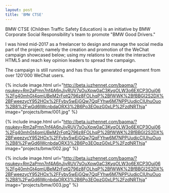 ```yaml
---
layout: post
title: 'BMW CTSE'
---
```


BMW CTSE (Children Traffic Safety Education) is an initiative by BMW Corporate Social Responsibility's team to promote "BMW Good Drivers."

I was hired mid-2017 as a freelancer to design and manage the social media part of the project; namely the creation and promotion of the WeChat campaign showcased below; using my relations to create the interactive HTML5 and reach key opinion leaders to spread the campaign.

The campaign is still running and has thus far generated engagement from over 120'000 WeChat users.

{% include image.html url="http://beta.juzhennet.com/baoma/?nsukey=Rm2aPmn7nf4A6nJjvRUV7sOuXpw0aC3KyqOLW3o6EXCP3Ouj06%2Fg40mhGt4qmUBeM2rFqtQ796z8FOLhqP%2BfWWK%2BfBBGI2S2DX%2BFweezycY952HOx%2FFvbv5wEjGQw7QqFYhw6M7NPPUudjcCIUhuOuo%2B8%2FwGd6lWcnbdaORX3%2B6Po3EOpzG0xLP%2FzdNRThja" image="projects/bmw/001.jpg" %}

{% include image.html url="http://beta.juzhennet.com/baoma/?nsukey=Rm2aPmn7nf4A6nJjvRUV7sOuXpw0aC3KyqOLW3o6EXCP3Ouj06%2Fg40mhGt4qmUBeM2rFqtQ796z8FOLhqP%2BfWWK%2BfBBGI2S2DX%2BFweezycY952HOx%2FFvbv5wEjGQw7QqFYhw6M7NPPUudjcCIUhuOuo%2B8%2FwGd6lWcnbdaORX3%2B6Po3EOpzG0xLP%2FzdNRThja" image="projects/bmw/002.jpg" %}

{% include image.html url="http://beta.juzhennet.com/baoma/?nsukey=Rm2aPmn7nf4A6nJjvRUV7sOuXpw0aC3KyqOLW3o6EXCP3Ouj06%2Fg40mhGt4qmUBeM2rFqtQ796z8FOLhqP%2BfWWK%2BfBBGI2S2DX%2BFweezycY952HOx%2FFvbv5wEjGQw7QqFYhw6M7NPPUudjcCIUhuOuo%2B8%2FwGd6lWcnbdaORX3%2B6Po3EOpzG0xLP%2FzdNRThja" image="projects/bmw/003.jpg" %}
